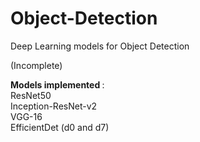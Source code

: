 # Object-Detection
Deep Learning models for Object Detection 

(Incomplete)

<strong> Models implemented </strong> : <br>
ResNet50 <br>
Inception-ResNet-v2 <br>
VGG-16 <br>
EfficientDet (d0 and d7) <br>
